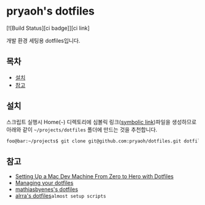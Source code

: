 # pryaoh's dotfiles

[![Build Status][ci badge]][ci link]

개발 환경 세팅용 dotfiles입니다. 

목차
--------------

* [설치](#설치)
* [참고](#참고)



설치
-----

스크립트 실행시 Home(`~`) 디렉토리에 심볼릭 링크([symbolic link](https://en.wikipedia.org/wiki/Symbolic_link))파일을 
생성하므로 아래와 같이 `~/projects/dotfiles` 폴더에 만드는 것을 추천합니다.


```bash
foo@bar:~/projects$ git clone git@github.com:pryaoh/dotfiles.git dotfiles 
```


참고
-----

* [Setting Up a Mac Dev Machine From Zero to Hero with Dotfiles](https://code.tutsplus.com/tutorials/setting-up-a-mac-dev-machine-from-zero-to-hero-with-dotfiles--net-35449)
* [Managing your dotfiles](https://www.anishathalye.com/2014/08/03/managing-your-dotfiles)
* [mathiasbyenes's dotfiles](https://github.com/mathiasbynens/dotfiles)
* [alrra's dotfiles](https://github.com/alrra/dotfiles)`almost setup scripts`



